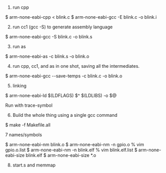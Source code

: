 1. run cpp

$ arm-none-eabi-cpp < blink.c
$ arm-none-eabi-gcc -E blink.c -o blink.i

2. run cc1 (gcc -S) to generate assembly language

$ arm-none-eabi-gcc -S blink.c -o blink.s

3. run as

$ arm-none-eabi-as -c blink.s -o blink.o

4. run cpp, cc1, and as in one shot, saving all the intermediates.

$ arm-none-eabi-gcc --save-temps -c blink.c -o blink.o

5. linking

$ arm-none-eabi-ld $(LDFLAGS) $^ $(LDLIBS) -o $@

Run with trace-symbol

6.  Build the whole thing using a single gcc command

$ make -f Makefile.all

7 names/symbols

$ arm-none-eabi-nm blink.o
$ arm-none-eabi-nm -n gpio.o
% vim gpio.o.list
$ arm-none-eabi-nm -n blink.elf
% vim blink.elf.list
$ arm-none-eabi-size blink.elf
$ arm-none-eabi-size *.o

8. start.s and memmap

